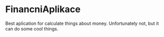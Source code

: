 # FinancniAplikace
Best aplication for calculate things about money. Unfortunately not, but it can do some cool things.

